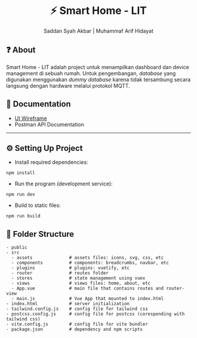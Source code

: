 <h1 align="center">
  ⚡ Smart Home - LIT
</h1>
<p align="center">Saddan Syah Akbar | Muhammaf Arif Hidayat</p>


## ❓ About 
Smart Home - LIT adalah project untuk menampilkan dashboard dan device management di sebuah rumah. Untuk pengembangan, _database_ yang digunakan menggunakan _dummy_ _database_ karena tidak tersambung secara langsung dengan hardware melalui protokol MQTT.

## 💾 Documentation
- [UI Wireframe](https://www.figma.com/file/vnzBpOdVkW5COuhIMBC7Kq/UI-Wireframe?node-id=2%3A3&t=rW2Nv1HVIVTVwMqn-0)
- Postman API Documentation

<hr/>

## ⚙ Setting Up Project
- Install required dependencies:
```````````
npm install
```````````
- Run the program (development service):
```````````
npm run dev
```````````
- Build to static files:
``````````
npm run build
``````````

## 📁 Folder Structure
```
- public               
- src           
  - assets              # assets files: icons, svg, css, etc
  - components          # components: breadcrumbs, navbar, etc
  - plugins             # plugins: vuetify, etc
  - router              # routes folder
  - stores              # state management using vuex
  - views               # views files: home, about, etc
  - App.vue             # main file that contains routes and router-view
  - main.js             # Vue App that mounted to index.html
- index.html            # server initialization
- tailwind.config.js    # config file for tailwind css
- postcss.config.js     # config file for postcss (coresponding with tailwind css)
- vite.config.js        # config file for vite bundler
- package.json          # dependency and npm scripts
```
